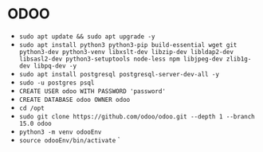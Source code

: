 # ODOO
-  `sudo apt update && sudo apt upgrade -y`
-  `sudo apt install python3 python3-pip build-essential wget git python3-dev python3-venv libxslt-dev libzip-dev libldap2-dev libsasl2-dev python3-setuptools node-less npm libjpeg-dev zlib1g-dev libpq-dev -y`
-  `sudo apt install postgresql postgresql-server-dev-all -y`
-  `sudo -u postgres psql`
-  `CREATE USER odoo WITH PASSWORD 'password'`
-  `CREATE DATABASE odoo OWNER odoo`
-  `cd /opt`
-  `sudo git clone https://github.com/odoo/odoo.git --depth 1 --branch 15.0 odoo`
-   `python3 -m venv odooEnv`
-   `source odooEnv/bin/activate`
`


